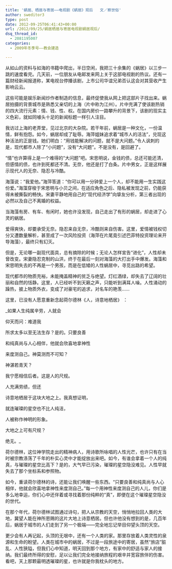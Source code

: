 ```yaml
---
title: '蜗居、栖居与寄居——电视剧《蜗居》观后   文／察世俗'
author: sweditor3
type: post
date: 2012-09-25T06:41:43+00:00
url: /2012/09/25/蜗居栖居与寄居电视剧蜗居观后/
dsq_thread_id:
  - 2081195007
categories:
  - 2009年冬季号——教会建造

---
```

从如山的资料与如海的书籍中爬出，半日空闲，我把三十余集的《蜗居》以三步一跳的速度看完。几天前，一位朋友从电邮发来网上关于这部电视剧的热议。还有一篇财经新闻报道称，某电视台停播该剧，上市公司华谊兄弟否认这会对其营收产生影响云云。
  
这些可能是娱乐新闻炒作者制造的信息，最终促使我从网上把这部片子找出来。蜗居拍摄的背景城市是熟悉又亲切的上海（片中称为江州）。片中充满了使该剧热销的四大流行元素：情、钱、性、权。在国内房价一路攀升的背景下，该剧的现实主义色彩，就如同噱头十足的新闻标题一样引人注目。
  
我访过上海的老弄堂，见过北京的大杂院。若干年前，蜗居是一种文化，一份温情，鲜有抱怨。如今，蜗居却成了耻辱。海萍姐妹追求着“城市人的活法”，兑现这种活法的正是钱。她们明白：“用钱能解决的问题，就不是大问题。”令人讽刺的是，现代都市人除了“小问题”，没有“大问题”。不是没有，是回避了。
  
“情”也许算得上是一个难得的“大问题”吧。宋思明说，金钱的债，总还可能还清，但感情的债，也许到死都还不清。无奈，他还是打了白条。片中男女，正是这样展示现代人的无奈、隐忍与冷酷。
  
海藻说：“我爱他。”海萍答道：“你可以用一分钟爱上一个人，却不能用一生实践这份爱。”海藻穿梭于宋思明与小贝之间，在适应角色之后、隐私被发现之前，仍能获得未被撕裂的畅快。宋妻平静地用自己的“现代经济学”向挚友分析，第三者出现的必然以及自己不离婚的权益。
  
当海藻有房、有车、有闲时，她也许没发现，自己走出了有形的蜗居，却走进了心灵的蜗居。
  
爱得爽快，却要承受无奈。隐忍来自无奈，冷酷则来自伤害。这里，爱情被钱权切分又遭数量解析，甚至成了一次风险投资（海萍在片尾竟引述巴菲特投资理论来开导海藻），最终只有幻灭。
  
但是，无论哪一副现代面具，总有摘除的时候；无论人怎样宣告“进化”，人性却未曾改变。宋妻隐忍克制的山洪，终于在最后一刻对海藻的大打出手中爆发。海藻和宋思明失去的不再是一个男孩，而是在低矮的人性蜗居中，寻觅出路的希望。
  
现代都市的物质充裕，未能掩盖精神的贫乏与绝望。灯红酒绿，却失去了辽阔的壮丽和自然的恬静。这里，人已经听不到天籁之声，只能听到满耳人噪。人性涌动的躁热，披上物质外衣，变成了对豪宅的追求，对名车的艳羡&#8230;&#8230;
  
这里，已没有人愿意重新念起荷尔德林《人，诗意地栖居》 ：

_如果人生纯属辛劳，人就会
  
仰天而问：难道我
  
所求太多以至无法生存？是的。只要良善
  
和纯真尚与人心相伴，他就会欣喜地拿神性
  
来度测自己。神莫测而不可知？
  
神湛若青天？
  
我宁愿相信后者。这是人的尺规。
  
人充满劳绩，但还
  
诗意地栖居于这块大地之上。我真想证明，
  
就连璀璨的星空也不比人纯洁，
  
人被称作神明的形象。
  
大地之上可有尺规？
  
绝无。_

荷尔德林，这位神学院走出的精神病人，用诗歌所咏唱的人性光芒，也许只有在当时被宗教涤荡了千年的朴实心灵中才能绽放出来吧。如今，有谁会拿着一个人的纯真，与璀璨的星空比高下？是的，大气早已污染，璀璨的星空隐没难见。人性早就失去了那个坐标系和参照物。
  
如今，重读荷尔德林的诗，还能让我们唤醒一些东西。“只要良善和纯真尚与人心相伴，他就会欣喜地拿神性来度测自己。”每一个用神性来度测自己的人儿，你们是多么地幸运，你们心中还伴着或寻找着那份纯粹的“真”，即便在这个璀璨星空隐没的世代。
  
在那个年代，荷尔德林试图通过诗句，把人从宗教的天空，悄悄地拉回人类的大地，冀望人能在神所恩赐的这片大地上诗意栖居。但也许他没有想到的是，几百年后，蜗居于城市的人们走到了另一个极端——完全地忘记举目仰望头顶的天空。
  
更少会有人再记起，头顶的无垠中，还有一个人类的家。那里存放着人类灵性的泉源和生命的盼望。人类在城市中的蜗居，不过是一段旅途中的寄居，虽然“旅店”脏乱、人性狭隘，但我们心中知道，明天回到那个地方，有家中的舒适与家人的接纳。我们最终所得的安慰，足以让我们完全地接纳旅程的艰辛并宽容旅伴的伤害。看吧，天上那颗最明透璀璨的星，也许就是你我枕头的地方。